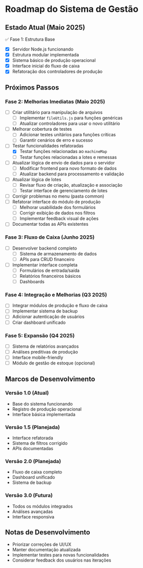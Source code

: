 # Roadmap do Sistema de Gestão

## Estado Atual (Maio 2025)
✅ Fase 1: Estrutura Base
- [x] Servidor Node.js funcionando
- [x] Estrutura modular implementada
- [x] Sistema básico de produção operacional
- [x] Interface inicial do fluxo de caixa
- [x] Refatoração dos controladores de produção

## Próximos Passos

### Fase 2: Melhorias Imediatas (Maio 2025)
- [ ] Criar utilitário para manipulação de arquivos
  - [ ] Implementar `fileUtils.js` para funções genéricas
  - [ ] Atualizar controladores para usar o novo utilitário
- [ ] Melhorar cobertura de testes
  - [ ] Adicionar testes unitários para funções críticas
  - [ ] Garantir cenários de erro e sucesso
- [ ] Testar funcionalidades refatoradas
  - [x] Testar funções relacionadas ao `machineMap`
  - [ ] Testar funções relacionadas a lotes e remessas
- [ ] Atualizar lógica de envio de dados para o servidor
  - [ ] Modificar frontend para novo formato de dados
  - [ ] Atualizar backend para processamento e validação
- [ ] Atualizar lógica de lotes
  - [ ] Revisar fluxo de criação, atualização e associação
  - [ ] Testar interface de gerenciamento de lotes
- [ ] Corrigir problemas no menu (pasta common)
- [ ] Refatorar interface do módulo de produção
  - [ ] Melhorar usabilidade dos formulários
  - [ ] Corrigir exibição de dados nos filtros
  - [ ] Implementar feedback visual de ações
- [ ] Documentar todas as APIs existentes

### Fase 3: Fluxo de Caixa (Junho 2025)
- [ ] Desenvolver backend completo
  - [ ] Sistema de armazenamento de dados
  - [ ] APIs para CRUD financeiro
- [ ] Implementar interface completa
  - [ ] Formulários de entrada/saída
  - [ ] Relatórios financeiros básicos
  - [ ] Dashboards

### Fase 4: Integração e Melhorias (Q3 2025)
- [ ] Integrar módulos de produção e fluxo de caixa
- [ ] Implementar sistema de backup
- [ ] Adicionar autenticação de usuários
- [ ] Criar dashboard unificado

### Fase 5: Expansão (Q4 2025)
- [ ] Sistema de relatórios avançados
- [ ] Análises preditivas de produção
- [ ] Interface mobile-friendly
- [ ] Módulo de gestão de estoque (opcional)

## Marcos de Desenvolvimento

### Versão 1.0 (Atual)
- Base do sistema funcionando
- Registro de produção operacional
- Interface básica implementada

### Versão 1.5 (Planejada)
- Interface refatorada
- Sistema de filtros corrigido
- APIs documentadas

### Versão 2.0 (Planejada)
- Fluxo de caixa completo
- Dashboard unificado
- Sistema de backup

### Versão 3.0 (Futura)
- Todos os módulos integrados
- Análises avançadas
- Interface responsiva

## Notas de Desenvolvimento
- Priorizar correções de UI/UX
- Manter documentação atualizada
- Implementar testes para novas funcionalidades
- Considerar feedback dos usuários nas iterações